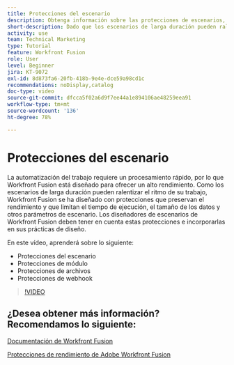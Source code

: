 ```yaml
---
title: Protecciones del escenario
description: Obtenga información sobre las protecciones de escenarios, las de módulos, de archivos y de webhook, todo en  [!DNL Adobe Workfront Fusion].
short-description: Dado que los escenarios de larga duración pueden ralentizar el ritmo de su trabajo, Workfront Fusion se ha diseñado con protecciones que preservan el rendimiento y limitan el tiempo de ejecución, el tamaño de los datos y otros parámetros de escenario
activity: use
team: Technical Marketing
type: Tutorial
feature: Workfront Fusion
role: User
level: Beginner
jira: KT-9072
exl-id: 8d873fa6-20fb-418b-9e4e-dce59a98cd1c
recommendations: noDisplay,catalog
doc-type: video
source-git-commit: dfcca5f02a6d9f7ee44a1e894106ae48259eea91
workflow-type: tm+mt
source-wordcount: '136'
ht-degree: 78%

---
```


# Protecciones del escenario

La automatización del trabajo requiere un procesamiento rápido, por lo que Workfront Fusion está diseñado para ofrecer un alto rendimiento. Como los escenarios de larga duración pueden ralentizar el ritmo de su trabajo, Workfront Fusion se ha diseñado con protecciones que preservan el rendimiento y que limitan el tiempo de ejecución, el tamaño de los datos y otros parámetros de escenario. Los diseñadores de escenarios de Workfront Fusion deben tener en cuenta estas protecciones e incorporarlas en sus prácticas de diseño.

En este vídeo, aprenderá sobre lo siguiente:

* Protecciones del escenario
* Protecciones de módulo
* Protecciones de archivos
* Protecciones de webhook

>[!VIDEO](https://video.tv.adobe.com/v/335314/?quality=12&learn=on&enablevpops)

## ¿Desea obtener más información? Recomendamos lo siguiente:

[Documentación de Workfront Fusion](https://experienceleague.adobe.com/es/docs/workfront-fusion/using/get-started-with-fusion/understand-workfront-fusion/workfront-fusion-overview)

[Protecciones de rendimiento de Adobe Workfront Fusion](https://experienceleague.adobe.com/docs/workfront/using/adobe-workfront-fusion/get-started-with-workfront-fusion/fusion-performance-guardrails.html?lang=es)
